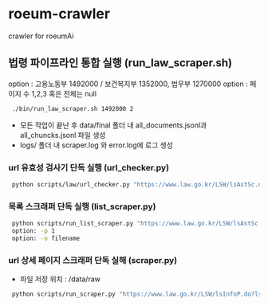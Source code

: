 # roeum-crawler
crawler for roeumAi


## 법령 파이프라인 통합 실행 (run_law_scraper.sh)
option : 고용노동부 1492000 / 보건복지부 1352000, 법무부 1270000
option : 페이지 수 1,2,3 혹은 전체는 null

```Bash
 ./bin/run_law_scraper.sh 1492000 2
  ```

- 모든 작업이 끝난 후 data/final 폴더 내 all_documents.jsonl과 all_chuncks.jsonl 파일 생성
- logs/ 폴더 내 scraper.log 와 error.log에 로그 생성

### url 유효성 검사기 단독 실행 (url_checker.py)
```Bash
 python scripts/law/url_checker.py "https://www.law.go.kr/LSW/lsAstSc.do?tabMenuId=437&cptOfiCd=1492000"
  ```

### 목록 스크래퍼 단독 실행 (list_scraper.py)
```Bash
 python scripts/run_list_scraper.py "https://www.law.go.kr/LSW/lsAstSc.do?tabMenuId=437&cptOfiCd=1492000" -o data/raw/urls.jsonl
 option: -p 1
 option: -o filename
  ```

### url 상세 페이지 스크래퍼 단독 실해 (scraper.py)
- 파일 저장 위치 : /data/raw
```Bash
 python scripts/run_scraper.py "https://www.law.go.kr/LSW/lsInfoP.do?lsiSeq=232959&efYd=20220616" -o "가사근로자법_테스트"
  ```

